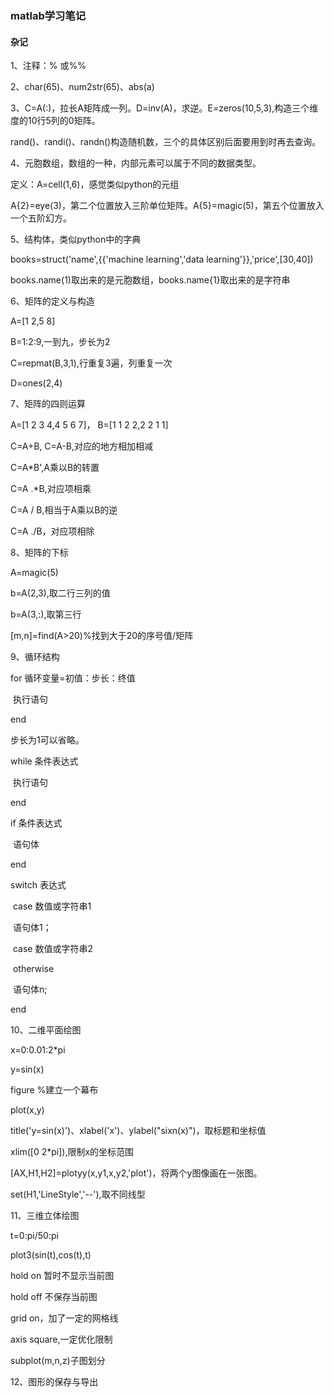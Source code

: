 ### matlab学习笔记

#### 杂记

1、注释：%  或%%

2、char(65)、num2str(65)、abs(a)

3、C=A(:)，拉长A矩阵成一列。D=inv(A)，求逆。E=zeros(10,5,3),构造三个维度的10行5列的0矩阵。

rand()、randi()、randn()构造随机数，三个的具体区别后面要用到时再去查询。

4、元胞数组，数组的一种，内部元素可以属于不同的数据类型。

定义：A=cell(1,6)，感觉类似python的元组

A{2}=eye(3)，第二个位置放入三阶单位矩阵。A{5}=magic(5)，第五个位置放入一个五阶幻方。

5、结构体，类似python中的字典

books=struct('name',{{'machine learning','data learning'}},'price',[30,40])

books.name(1)取出来的是元胞数组，books.name{1}取出来的是字符串

6、矩阵的定义与构造

A=[1 2,5 8]

B=1:2:9,一到九，步长为2

C=repmat(B,3,1),行重复3遍，列重复一次

D=ones(2,4)

7、矩阵的四则运算

A=[1 2 3 4,4 5 6 7]， B=[1 1 2 2,2 2 1 1]

C=A+B, C=A-B,对应的地方相加相减

C=A*B',A乘以B的转置

C=A .*B,对应项相乘

C=A / B,相当于A乘以B的逆

C=A ./B，对应项相除

8、矩阵的下标

A=magic(5)

b=A(2,3),取二行三列的值

b=A(3,:),取第三行

[m,n]=find(A>20)%找到大于20的序号值/矩阵

9、循环结构

for 循环变量=初值：步长：终值

​		执行语句

end

步长为1可以省略。

while 条件表达式

​		执行语句

end

if 条件表达式

​		语句体

end

switch 表达式

​		case 数值或字符串1

​				语句体1；

​		case 数值或字符串2

​		otherwise

​				语句体n;

end

10、二维平面绘图

x=0:0.01:2*pi

y=sin(x)

figure %建立一个幕布

plot(x,y)

title('y=sin(x)')、xlabel('x')、ylabel("sixn(x)")，取标题和坐标值

xlim([0 2*pi]),限制x的坐标范围

[AX,H1,H2]=plotyy(x,y1,x,y2,'plot')，将两个y图像画在一张图。

set(H1,'LineStyle','--'),取不同线型

11、三维立体绘图

t=0:pi/50:pi

plot3(sin(t),cos(t),t)

hold on 暂时不显示当前图

hold off 不保存当前图

grid on，加了一定的网格线

axis square,一定优化限制

subplot(m,n,z)子图划分

12、图形的保存与导出


